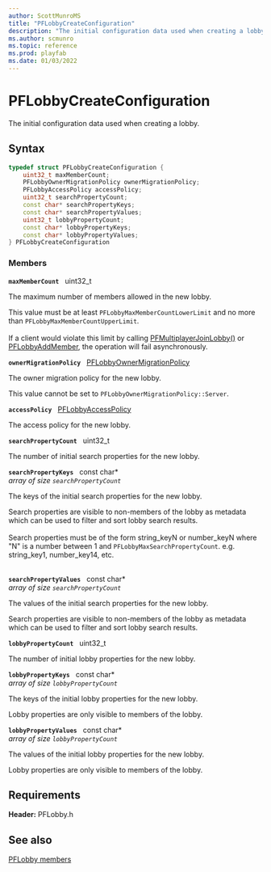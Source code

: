```yaml
---
author: ScottMunroMS
title: "PFLobbyCreateConfiguration"
description: "The initial configuration data used when creating a lobby."
ms.author: scmunro
ms.topic: reference
ms.prod: playfab
ms.date: 01/03/2022
---
```


# PFLobbyCreateConfiguration  

The initial configuration data used when creating a lobby.  

## Syntax  
  
```cpp
typedef struct PFLobbyCreateConfiguration {  
    uint32_t maxMemberCount;  
    PFLobbyOwnerMigrationPolicy ownerMigrationPolicy;  
    PFLobbyAccessPolicy accessPolicy;  
    uint32_t searchPropertyCount;  
    const char* searchPropertyKeys;  
    const char* searchPropertyValues;  
    uint32_t lobbyPropertyCount;  
    const char* lobbyPropertyKeys;  
    const char* lobbyPropertyValues;  
} PFLobbyCreateConfiguration  
```
  
### Members  
  
**`maxMemberCount`** &nbsp; uint32_t  
  
The maximum number of members allowed in the new lobby.
  
This value must be at least ```PFLobbyMaxMemberCountLowerLimit``` and no more than ```PFLobbyMaxMemberCountUpperLimit```. <br /><br /> If a client would violate this limit by calling [PFMultiplayerJoinLobby()](../functions/pfmultiplayerjoinlobby.md) or [PFLobbyAddMember](../functions/pflobbyaddmember.md), the operation will fail asynchronously.
  
**`ownerMigrationPolicy`** &nbsp; [PFLobbyOwnerMigrationPolicy](../enums/pflobbyownermigrationpolicy.md)  
  
The owner migration policy for the new lobby.
  
This value cannot be set to ```PFLobbyOwnerMigrationPolicy::Server```.
  
**`accessPolicy`** &nbsp; [PFLobbyAccessPolicy](../enums/pflobbyaccesspolicy.md)  
  
The access policy for the new lobby.
  
**`searchPropertyCount`** &nbsp; uint32_t  
  
The number of initial search properties for the new lobby.
  
**`searchPropertyKeys`** &nbsp; const char*  
*array of size `searchPropertyCount`*  
  
The keys of the initial search properties for the new lobby.
  
Search properties are visible to non-members of the lobby as metadata which can be used to filter and sort lobby search results. <br /><br /> Search properties must be of the form string_keyN or number_keyN where "N" is a number between 1 and ```PFLobbyMaxSearchPropertyCount```. e.g. string_key1, number_key14, etc. <br /><br />
  
**`searchPropertyValues`** &nbsp; const char*  
*array of size `searchPropertyCount`*  
  
The values of the initial search properties for the new lobby.
  
Search properties are visible to non-members of the lobby as metadata which can be used to filter and sort lobby search results.
  
**`lobbyPropertyCount`** &nbsp; uint32_t  
  
The number of initial lobby properties for the new lobby.
  
**`lobbyPropertyKeys`** &nbsp; const char*  
*array of size `lobbyPropertyCount`*  
  
The keys of the initial lobby properties for the new lobby.
  
Lobby properties are only visible to members of the lobby.
  
**`lobbyPropertyValues`** &nbsp; const char*  
*array of size `lobbyPropertyCount`*  
  
The values of the initial lobby properties for the new lobby.
  
Lobby properties are only visible to members of the lobby.
  
  
## Requirements  
  
**Header:** PFLobby.h
  
## See also  
[PFLobby members](../pflobby_members.md)  

  
  
